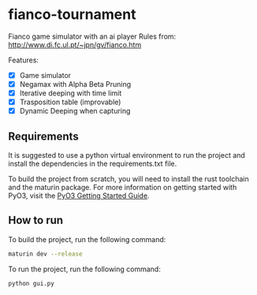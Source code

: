 # fianco-tournament

Fianco game simulator with an ai player
Rules from: http://www.di.fc.ul.pt/~jpn/gv/fianco.htm

Features:

- [x] Game simulator
- [x] Negamax with Alpha Beta Pruning
- [x] Iterative deeping with time limit
- [x] Trasposition table (improvable)
- [x] Dynamic Deeping when capturing

## Requirements

It is suggested to use a python virtual environment to run the project and install the dependencies in the requirements.txt file.

To build the project from scratch, you will need to install the rust toolchain and the maturin package. For more information on getting started with PyO3, visit the [PyO3 Getting Started Guide](https://pyo3.rs/v0.22.3/getting-started).

## How to run

To build the project, run the following command:

```bash
maturin dev --release
```

To run the project, run the following command:

```bash
python gui.py
```
